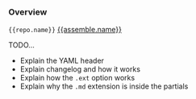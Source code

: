 ### Overview

`{{repo.name}}`  [{{assemble.name}}]({{assemble.url}})



TODO...
* Explain the YAML header
* Explain changelog and how it works
* Explain how the `.ext` option works
* Explain why the `.md` extension is inside the partials